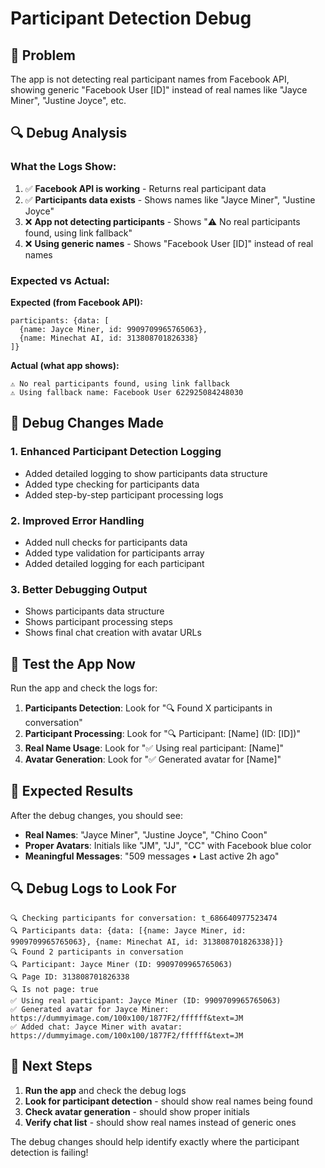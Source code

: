 # Participant Detection Debug

## 🎯 **Problem**
The app is not detecting real participant names from Facebook API, showing generic "Facebook User [ID]" instead of real names like "Jayce Miner", "Justine Joyce", etc.

## 🔍 **Debug Analysis**

### **What the Logs Show:**
1. ✅ **Facebook API is working** - Returns real participant data
2. ✅ **Participants data exists** - Shows names like "Jayce Miner", "Justine Joyce"
3. ❌ **App not detecting participants** - Shows "⚠️ No real participants found, using link fallback"
4. ❌ **Using generic names** - Shows "Facebook User [ID]" instead of real names

### **Expected vs Actual:**

**Expected (from Facebook API):**
```
participants: {data: [
  {name: Jayce Miner, id: 9909709965765063}, 
  {name: Minechat AI, id: 313808701826338}
]}
```

**Actual (what app shows):**
```
⚠️ No real participants found, using link fallback
⚠️ Using fallback name: Facebook User 622925084248030
```

## 🔧 **Debug Changes Made**

### 1. **Enhanced Participant Detection Logging**
- Added detailed logging to show participants data structure
- Added type checking for participants data
- Added step-by-step participant processing logs

### 2. **Improved Error Handling**
- Added null checks for participants data
- Added type validation for participants array
- Added detailed logging for each participant

### 3. **Better Debugging Output**
- Shows participants data structure
- Shows participant processing steps
- Shows final chat creation with avatar URLs

## 🧪 **Test the App Now**

Run the app and check the logs for:
1. **Participants Detection**: Look for "🔍 Found X participants in conversation"
2. **Participant Processing**: Look for "🔍 Participant: [Name] (ID: [ID])"
3. **Real Name Usage**: Look for "✅ Using real participant: [Name]"
4. **Avatar Generation**: Look for "✅ Generated avatar for [Name]"

## 📱 **Expected Results**

After the debug changes, you should see:
- **Real Names**: "Jayce Miner", "Justine Joyce", "Chino Coon"
- **Proper Avatars**: Initials like "JM", "JJ", "CC" with Facebook blue color
- **Meaningful Messages**: "509 messages • Last active 2h ago"

## 🔍 **Debug Logs to Look For**

```
🔍 Checking participants for conversation: t_686640977523474
🔍 Participants data: {data: [{name: Jayce Miner, id: 9909709965765063}, {name: Minechat AI, id: 313808701826338}]}
🔍 Found 2 participants in conversation
🔍 Participant: Jayce Miner (ID: 9909709965765063)
🔍 Page ID: 313808701826338
🔍 Is not page: true
✅ Using real participant: Jayce Miner (ID: 9909709965765063)
✅ Generated avatar for Jayce Miner: https://dummyimage.com/100x100/1877F2/ffffff&text=JM
✅ Added chat: Jayce Miner with avatar: https://dummyimage.com/100x100/1877F2/ffffff&text=JM
```

## 🚀 **Next Steps**

1. **Run the app** and check the debug logs
2. **Look for participant detection** - should show real names being found
3. **Check avatar generation** - should show proper initials
4. **Verify chat list** - should show real names instead of generic ones

The debug changes should help identify exactly where the participant detection is failing!
